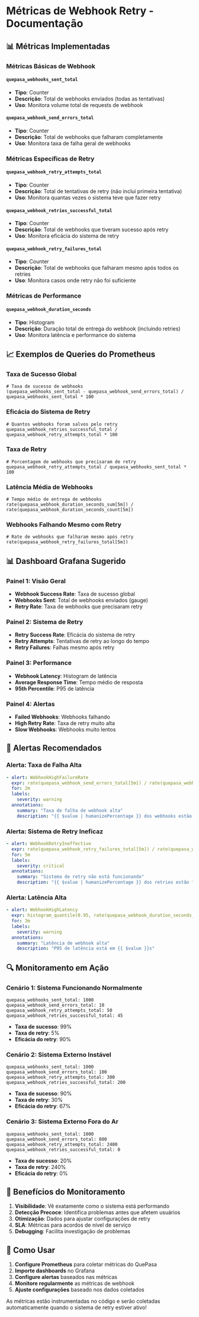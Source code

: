# Métricas de Webhook Retry - Documentação

## 📊 Métricas Implementadas

### Métricas Básicas de Webhook

#### `quepasa_webhooks_sent_total`
- **Tipo**: Counter
- **Descrição**: Total de webhooks enviados (todas as tentativas)
- **Uso**: Monitora volume total de requests de webhook

#### `quepasa_webhook_send_errors_total`
- **Tipo**: Counter
- **Descrição**: Total de webhooks que falharam completamente
- **Uso**: Monitora taxa de falha geral de webhooks

### Métricas Específicas de Retry

#### `quepasa_webhook_retry_attempts_total`
- **Tipo**: Counter
- **Descrição**: Total de tentativas de retry (não inclui primeira tentativa)
- **Uso**: Monitora quantas vezes o sistema teve que fazer retry

#### `quepasa_webhook_retries_successful_total`
- **Tipo**: Counter
- **Descrição**: Total de webhooks que tiveram sucesso após retry
- **Uso**: Monitora eficácia do sistema de retry

#### `quepasa_webhook_retry_failures_total`
- **Tipo**: Counter
- **Descrição**: Total de webhooks que falharam mesmo após todos os retries
- **Uso**: Monitora casos onde retry não foi suficiente

### Métricas de Performance

#### `quepasa_webhook_duration_seconds`
- **Tipo**: Histogram
- **Descrição**: Duração total de entrega do webhook (incluindo retries)
- **Uso**: Monitora latência e performance do sistema

## 📈 Exemplos de Queries do Prometheus

### Taxa de Sucesso Global
```promql
# Taxa de sucesso de webhooks
(quepasa_webhooks_sent_total - quepasa_webhook_send_errors_total) / quepasa_webhooks_sent_total * 100
```

### Eficácia do Sistema de Retry
```promql
# Quantos webhooks foram salvos pelo retry
quepasa_webhook_retries_successful_total / quepasa_webhook_retry_attempts_total * 100
```

### Taxa de Retry
```promql
# Porcentagem de webhooks que precisaram de retry
quepasa_webhook_retry_attempts_total / quepasa_webhooks_sent_total * 100
```

### Latência Média de Webhooks
```promql
# Tempo médio de entrega de webhooks
rate(quepasa_webhook_duration_seconds_sum[5m]) / rate(quepasa_webhook_duration_seconds_count[5m])
```

### Webhooks Falhando Mesmo com Retry
```promql
# Rate de webhooks que falharam mesmo após retry
rate(quepasa_webhook_retry_failures_total[5m])
```

## 📊 Dashboard Grafana Sugerido

### Painel 1: Visão Geral
- **Webhook Success Rate**: Taxa de sucesso global
- **Webhooks Sent**: Total de webhooks enviados (gauge)
- **Retry Rate**: Taxa de webhooks que precisaram retry

### Painel 2: Sistema de Retry
- **Retry Success Rate**: Eficácia do sistema de retry
- **Retry Attempts**: Tentativas de retry ao longo do tempo
- **Retry Failures**: Falhas mesmo após retry

### Painel 3: Performance
- **Webhook Latency**: Histogram de latência
- **Average Response Time**: Tempo médio de resposta
- **95th Percentile**: P95 de latência

### Painel 4: Alertas
- **Failed Webhooks**: Webhooks falhando
- **High Retry Rate**: Taxa de retry muito alta
- **Slow Webhooks**: Webhooks muito lentos

## 🚨 Alertas Recomendados

### Alerta: Taxa de Falha Alta
```yaml
- alert: WebhookHighFailureRate
  expr: rate(quepasa_webhook_send_errors_total[5m]) / rate(quepasa_webhooks_sent_total[5m]) > 0.1
  for: 2m
  labels:
    severity: warning
  annotations:
    summary: "Taxa de falha de webhook alta"
    description: "{{ $value | humanizePercentage }} dos webhooks estão falhando"
```

### Alerta: Sistema de Retry Ineficaz
```yaml
- alert: WebhookRetryIneffective
  expr: rate(quepasa_webhook_retry_failures_total[5m]) / rate(quepasa_webhook_retry_attempts_total[5m]) > 0.5
  for: 5m
  labels:
    severity: critical
  annotations:
    summary: "Sistema de retry não está funcionando"
    description: "{{ $value | humanizePercentage }} dos retries estão falhando"
```

### Alerta: Latência Alta
```yaml
- alert: WebhookHighLatency
  expr: histogram_quantile(0.95, rate(quepasa_webhook_duration_seconds_bucket[5m])) > 30
  for: 3m
  labels:
    severity: warning
  annotations:
    summary: "Latência de webhook alta"
    description: "P95 de latência está em {{ $value }}s"
```

## 🔍 Monitoramento em Ação

### Cenário 1: Sistema Funcionando Normalmente
```
quepasa_webhooks_sent_total: 1000
quepasa_webhook_send_errors_total: 10
quepasa_webhook_retry_attempts_total: 50
quepasa_webhook_retries_successful_total: 45
```
- **Taxa de sucesso**: 99%
- **Taxa de retry**: 5%
- **Eficácia do retry**: 90%

### Cenário 2: Sistema Externo Instável
```
quepasa_webhooks_sent_total: 1000
quepasa_webhook_send_errors_total: 100
quepasa_webhook_retry_attempts_total: 300
quepasa_webhook_retries_successful_total: 200
```
- **Taxa de sucesso**: 90%
- **Taxa de retry**: 30%
- **Eficácia do retry**: 67%

### Cenário 3: Sistema Externo Fora do Ar
```
quepasa_webhooks_sent_total: 1000
quepasa_webhook_send_errors_total: 800
quepasa_webhook_retry_attempts_total: 2400
quepasa_webhook_retries_successful_total: 0
```
- **Taxa de sucesso**: 20%
- **Taxa de retry**: 240%
- **Eficácia do retry**: 0%

## 🎯 Benefícios do Monitoramento

1. **Visibilidade**: Vê exatamente como o sistema está performando
2. **Detecção Precoce**: Identifica problemas antes que afetem usuários
3. **Otimização**: Dados para ajustar configurações de retry
4. **SLA**: Métricas para acordos de nível de serviço
5. **Debugging**: Facilita investigação de problemas

## 🔧 Como Usar

1. **Configure Prometheus** para coletar métricas do QuePasa
2. **Importe dashboards** no Grafana
3. **Configure alertas** baseados nas métricas
4. **Monitore regularmente** as métricas de webhook
5. **Ajuste configurações** baseado nos dados coletados

As métricas estão instrumentadas no código e serão coletadas automaticamente quando o sistema de retry estiver ativo!
